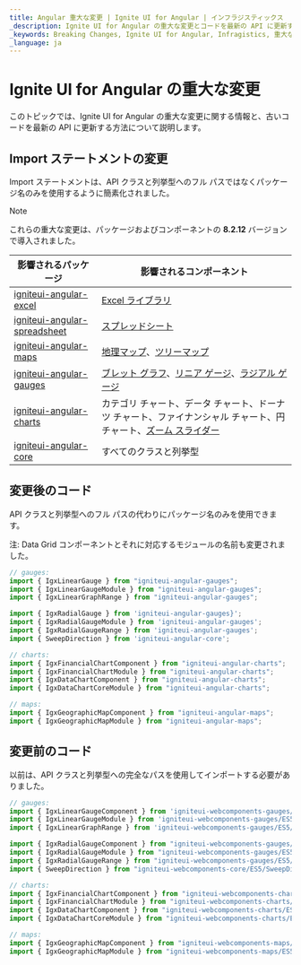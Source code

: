 ```yaml
---
title: Angular 重大な変更 | Ignite UI for Angular | インフラジスティックス
_description: Ignite UI for Angular の重大な変更とコードを最新の API に更新する方法について説明します。
_keywords: Breaking Changes, Ignite UI for Angular, Infragistics, 重大な変更, インフラジスティックス
_language: ja
---
```


# Ignite UI for Angular の重大な変更

このトピックでは、Ignite UI for Angular の重大な変更に関する情報と、古いコードを最新の API に更新する方法について説明します。

## Import ステートメントの変更

Import ステートメントは、API クラスと列挙型へのフル パスではなくパッケージ名のみを使用するように簡素化されました。

> [!NOTE]
> これらの重大な変更は、パッケージおよびコンポーネントの **8.2.12** バージョン で導入されました。

| 影響されるパッケージ                                                                                                                     | 影響されるコンポーネント                                                                         |
| ------------------------------------------------------------------------------------------------------------------------------ | ------------------------------------------------------------------------------------ |
| <a href="https://www.npmjs.com/package/igniteui-angular-excel/v/8.2.12" target="_blank">igniteui-angular-excel</a>             | [Excel ライブラリ](excel-library.md)                                                      |
| <a href="https://www.npmjs.com/package/igniteui-angular-spreadsheet/v/8.2.12" target="_blank">igniteui-angular-spreadsheet</a> | [スプレッドシート](spreadsheet-overview.md)                                                  |
| <a href="https://www.npmjs.com/package/igniteui-angular-maps/v/8.2.12" target="_blank">igniteui-angular-maps</a>               | [地理マップ](geo-map.md)、[ツリーマップ](treemap-overview.md)                                    |
| <a href="https://www.npmjs.com/package/igniteui-angular-gauges/v/8.2.12" target="_blank">igniteui-angular-gauges</a>           | [ブレット グラフ](bullet-graph.md)、[リニア ゲージ](linear-gauge.md)、[ラジアル ゲージ](radial-gauge.md)   |
| <a href="https://www.npmjs.com/package/igniteui-angular-charts/v/8.2.12" target="_blank">igniteui-angular-charts</a>           | カテゴリ チャート、データ チャート、ドーナツ チャート、ファイナンシャル チャート、円チャート、[ズーム スライダー](zoomslider-overview.md) |
| <a href="https://www.npmjs.com/package/igniteui-angular-core/v/8.2.12" target="_blank">igniteui-angular-core</a>               | すべてのクラスと列挙型                                                                          |

## 変更後のコード

API クラスと列挙型へのフル パスの代わりにパッケージ名のみを使用できます。

注: Data Grid コンポーネントとそれに対応するモジュールの名前も変更されました。

```ts
// gauges:
import { IgxLinearGauge } from "igniteui-angular-gauges";
import { IgxLinearGaugeModule } from "igniteui-angular-gauges";
import { IgxLinearGraphRange } from "igniteui-angular-gauges";

import { IgxRadialGauge } from 'igniteui-angular-gauges}';
import { IgxRadialGaugeModule } from 'igniteui-angular-gauges';
import { IgxRadialGaugeRange } from 'igniteui-angular-gauges';
import { SweepDirection } from 'igniteui-angular-core';

// charts:
import { IgxFinancialChartComponent } from "igniteui-angular-charts";
import { IgxFinancialChartModule } from "igniteui-angular-charts";
import { IgxDataChartComponent } from "igniteui-angular-charts";
import { IgxDataChartCoreModule } from "igniteui-angular-charts";

// maps:
import { IgxGeographicMapComponent } from "igniteui-angular-maps";
import { IgxGeographicMapModule } from "igniteui-angular-maps";
```

## 変更前のコード

以前は、API クラスと列挙型への完全なパスを使用してインポートする必要がありました。

```ts
// gauges:
import { IgxLinearGaugeComponent } from 'igniteui-webcomponents-gauges/ES5/igx-linear-gauge-component';
import { IgxLinearGaugeModule } from 'igniteui-webcomponents-gauges/ES5/igx-linear-gauge-module';
import { IgxLinearGraphRange } from 'igniteui-webcomponents-gauges/ES5/igx-linear-graph-range';

import { IgxRadialGaugeComponent } from "igniteui-webcomponents-gauges/ES5/igx-radial-gauge-component";
import { IgxRadialGaugeModule } from "igniteui-webcomponents-gauges/ES5/igx-radial-gauge-module";
import { IgxRadialGaugeRange } from "igniteui-webcomponents-gauges/ES5/igx-radial-gauge-range";
import { SweepDirection } from "igniteui-webcomponents-core/ES5/SweepDirection";

// charts:
import { IgxFinancialChartComponent } from "igniteui-webcomponents-charts/ES5/igx-financial-chart-component";
import { IgxFinancialChartModule } from "igniteui-webcomponents-charts/ES5/igx-financial-chart-module";
import { IgxDataChartComponent } from "igniteui-webcomponents-charts/ES5/igx-data-chart-component";
import { IgxDataChartCoreModule } from "igniteui-webcomponents-charts/ES5/igx-data-chart-core-module";

// maps:
import { IgxGeographicMapComponent } from "igniteui-webcomponents-maps/ES5/igx-geographic-map-component";
import { IgxGeographicMapModule } from "igniteui-webcomponents-maps/ES5/igx-geographic-map-module";
```
